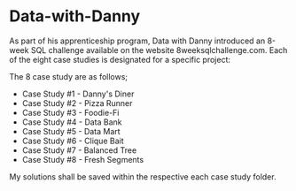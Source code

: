 # Data-with-Danny

As part of his apprenticeship program, Data with Danny introduced an 8-week SQL challenge available on the website 8weeksqlchallenge.com. Each of the eight case studies is designated for a specific project:

The 8 case study are as follows;
- Case Study #1 - Danny's Diner
- Case Study #2 - Pizza Runner
- Case Study #3 - Foodie-Fi
- Case Study #4 - Data Bank
- Case Study #5 - Data Mart
- Case Study #6 - Clique Bait
- Case Study #7 - Balanced Tree
- Case Study #8 - Fresh Segments

My solutions shall be saved within the respective each case study folder.
